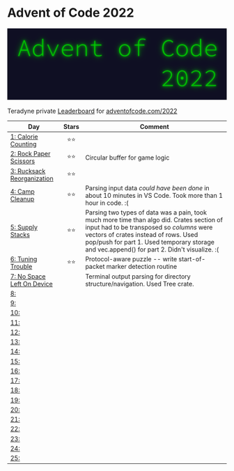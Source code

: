 # Advent of Code 2022

![](pix/aoc.png)

Teradyne private [Leaderboard](https://adventofcode.com/2022/leaderboard/private/view/380786) for [adventofcode.com/2022](https://adventofcode.com/2022)

| Day | Stars | Comment |
|---|:-:|-|
| [1: Calorie Counting](https://adventofcode.com/2022/day/1) | ⭐⭐ |  |
| [2: Rock Paper Scissors](https://adventofcode.com/2022/day/2) | ⭐⭐ | Circular buffer for game logic |
| [3: Rucksack Reorganization](https://adventofcode.com/2022/day/3) | ⭐⭐ |  |
| [4: Camp Cleanup](https://adventofcode.com/2022/day/4) | ⭐⭐ | Parsing input data _could have been done_ in about 10 minutes in VS Code.  Took more than 1 hour in code.  :( |
| [5: Supply Stacks](https://adventofcode.com/2022/day/5) | ⭐⭐ | Parsing two types of data was a pain, took much more time than algo did.  Crates section of input had to be transposed so _columns_ were vectors of crates instead of rows.  Used pop/push for part 1. Used temporary storage and vec.append() for part 2.  Didn't visualize.  :( |
| [6: Tuning Trouble](https://adventofcode.com/2022/day/6) | ⭐⭐ | Protocol-aware puzzle -- write start-of-packet marker detection routine |
| [7: No Space Left On Device](https://adventofcode.com/2022/day/7) |  | Terminal output parsing for directory structure/navigation.  Used Tree crate. |
| [8: ](https://adventofcode.com/2022/day/8) |  |  |
| [9: ](https://adventofcode.com/2022/day/9) |  |  |
| [10: ](https://adventofcode.com/2022/day/10) |  |  |
| [11: ](https://adventofcode.com/2022/day/11) |  |  |
| [12: ](https://adventofcode.com/2022/day/12) |  |  |
| [13: ](https://adventofcode.com/2022/day/13) |  |  |
| [14: ](https://adventofcode.com/2022/day/14) |  |  |
| [15: ](https://adventofcode.com/2022/day/15) |  |  |
| [16: ](https://adventofcode.com/2022/day/17) |  |  |
| [17: ](https://adventofcode.com/2022/day/17) |  |  |
| [18: ](https://adventofcode.com/2022/day/18) |  |  |
| [19: ](https://adventofcode.com/2022/day/19) |  |  |
| [20: ](https://adventofcode.com/2022/day/20) |  |  |
| [21: ](https://adventofcode.com/2022/day/21) |  |  |
| [22: ](https://adventofcode.com/2022/day/22) |  |  |
| [23: ](https://adventofcode.com/2022/day/23) |  |  |
| [24: ](https://adventofcode.com/2022/day/24) |  |  |
| [25: ](https://adventofcode.com/2022/day/25) |  |  |